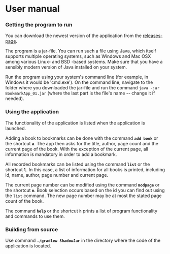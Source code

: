 # User manual

### Getting the program to run

You can download the newest version of the application from the [releases-page](https://github.com/LindaJT/ryhma_kuusi/releases).

The program is a jar-file. You can run such a file using Java, which itself supports multiple operating systems, such as Windows and Mac OSX among various Linux- and BSD -based systems. Make sure that you have a sensibly modern version of Java installed on your system.

Run the program using your system's command line (for example, in Windows it would be 'cmd.exe'). On the command line, navigate to the folder where you downloaded the jar-file and run the command `java -jar BookmarkApp_01.jar` (where the last part is the file's name -- change it if needed).

### Using the application

The functionality of the application is listed when the application is launched. 

Adding a book to bookmarks can be done with the command **`add book`** or the shortcut **`a`**. The app then asks for the title, author, page count and the current page of the book. With the exception of the current page, all information is mandatory in order to add a bookmark. 

All recorded bookmarks can be listed using the command **`list`** or the shortcut **`l`**. In this case, a list of information for all books is printed, including id, name, author, page number and current page. 

The current page number can be modified using the command **`modpage`** or the shortcut **`m`**. Book selection occurs based on the id you can find out using the `list` command. The new page number may be at most the stated page count of the book. 

The command **`help`** or the shortcut **`h`** prints a list of program functionality and commands to use them.

### Building from source

Use command **`./gradlew ShadowJar`**  in the directory where the code of the application is located.
